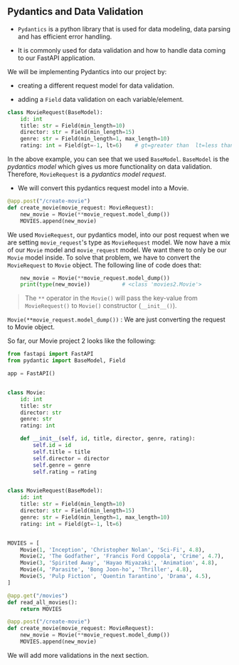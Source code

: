 ## Pydantics and Data Validation

- `Pydantics` is a python library that is used for data modeling, data parsing and has efficient error handling.

- It is commonly used for data validation and how to handle data coming to our FastAPI application.

We will be implementing Pydantics into our project by:

- creating a different request model for data validation.

- adding a `Field` data validation on each variable/element.

```python
class MovieRequest(BaseModel):
    id: int
    title: str = Field(min_length=10)
    director: str = Field(min_length=15)
    genre: str = Field(min_length=1, max_length=10)
    rating: int = Field(gt=-1, lt=6)    # gt=greater than  lt=less than
```

In the above example, you can see that we used `BaseModel`. `BaseModel` is the _pydantics model_ which gives us more functionality on data validation. Therefore, `MovieRequest` is a _pydantics model request_.

- We will convert this pydantics request model into a Movie.

```python
@app.post("/create-movie")
def create_movie(movie_request: MovieRequest):
    new_movie = Movie(**movie_request.model_dump())
    MOVIES.append(new_movie)
```

We used `MovieRequest`, our pydantics model, into our post request when we are setting `movie_request`'s type as `MovieRequest` model. We now have a mix of our `Movie` model and `movie_request` model. We want there to only be our `Movie` model inside. To solve that problem, we have to convert the `MovieRequest` to `Movie` object. The following line of code does that:

```python
    new_movie = Movie(**movie_request.model_dump())
    print(type(new_movie))          # <class 'movies2.Movie'>
```

> The `**` operator in the `Movie()` will pass the key-value from `MovieRequest()` to `Movie()` constructor (`__init__()`).

`Movie(**movie_request.model_dump())` : We are just converting the request to Movie object.

So far, our Movie project 2 looks like the following:

```python
from fastapi import FastAPI
from pydantic import BaseModel, Field

app = FastAPI()


class Movie:
    id: int
    title: str
    director: str
    genre: str
    rating: int

    def __init__(self, id, title, director, genre, rating):
        self.id = id
        self.title = title
        self.director = director
        self.genre = genre
        self.rating = rating


class MovieRequest(BaseModel):
    id: int
    title: str = Field(min_length=10)
    director: str = Field(min_length=15)
    genre: str = Field(min_length=1, max_length=10)
    rating: int = Field(gt=-1, lt=6)


MOVIES = [
    Movie(1, 'Inception', 'Christopher Nolan', 'Sci-Fi', 4.8),
    Movie(2, 'The Godfather', 'Francis Ford Coppola', 'Crime', 4.7),
    Movie(3, 'Spirited Away', 'Hayao Miyazaki', 'Animation', 4.8),
    Movie(4, 'Parasite', 'Bong Joon-ho', 'Thriller', 4.8),
    Movie(5, 'Pulp Fiction', 'Quentin Tarantino', 'Drama', 4.5),
]

@app.get("/movies")
def read_all_movies():
    return MOVIES

@app.post("/create-movie")
def create_movie(movie_request: MovieRequest):
    new_movie = Movie(**movie_request.model_dump())
    MOVIES.append(new_movie)
```

We will add more validations in the next section.

